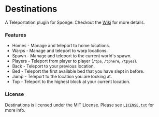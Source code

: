 # Destinations
A Teleportation plugin for Sponge. Checkout the [Wiki](https://github.com/mmonkey/Destinations/wiki) for more details.

### Features

* Homes - Manage and teleport to home locations.
* Warps - Manage and teleport to warp locations.
* Spawn - Manage and teleport to the current world's spawn.
* Players - Teleport from player to player (`/tpa`, `/tphere`, `/tpyes`).
* Back - Teleport to your previous location.
* Bed - Teleport the first available bed that you have slept in before.
* Jump - Teleport to the location you are looking at.
* Top - Teleport to the highest block at your current location.

### License
Destinations is licensed under the MIT License. Please see [`LICENSE.txt`](https://github.com/mmonkey/Destinations/blob/master/LICENSE.txt) for more info.
